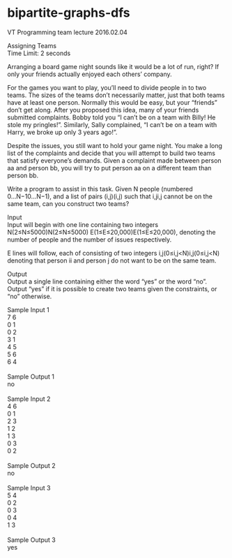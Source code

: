 # bipartite-graphs-dfs
VT Programming team lecture 2016.02.04

Assigning Teams<br>
Time Limit: 2 seconds

Arranging a board game night sounds like it would be a lot of run, right? If only your friends actually enjoyed each others’ company.

For the games you want to play, you’ll need to divide people in to two teams. The sizes of the teams don’t necessarily matter, just that both teams have at least one person. Normally this would be easy, but your “friends” don’t get along. After you proposed this idea, many of your friends submitted complaints. Bobby told you “I can’t be on a team with Billy! He stole my pringles!”. Similarly, Sally complained, “I can’t be on a team with Harry, we broke up only 3 years ago!”.

Despite the issues, you still want to hold your game night. You make a long list of the complaints and decide that you will attempt to build two teams that satisfy everyone’s demands. Given a complaint made between person aa and person bb, you will try to put person aa on a different team than person bb.

Write a program to assist in this task. Given N people (numbered 0...N−10...N−1), and a list of pairs (i,j)(i,j) such that i,ji,j cannot be on the same team, can you construct two teams?

Input<br>
Input will begin with one line containing two integers N(2≤N≤5000)N(2≤N≤5000) E(1≤E≤20,000)E(1≤E≤20,000), denoting the number of people and the number of issues respectively.

E lines will follow, each of consisting of two integers i,j(0≤i,j<N)i,j(0≤i,j<N) denoting that person ii and person j do not want to be on the same team.

Output<br>
Output a single line containing either the word “yes” or the word “no”. Output “yes” if it is possible to create two teams given the constraints, or “no” otherwise.

Sample Input 1	<br>
7 6<br>
0 1<br>
0 2<br>
3 1<br>
4 5<br>
5 6<br>
6 4<br><br>
Sample Output 1<br>
no<br><br>
Sample Input 2	<br>
4 6 <br>
0 1<br>
2 3<br>
1 2<br>
1 3<br>
0 3<br>
0 2 <br><br>
Sample Output 2<br>
no<br><br>
Sample Input 3	<br>
5 4<br>
0 2<br>
0 3<br>
0 4<br>
1 3<br><br>
Sample Output 3<br>
yes
